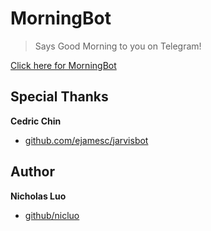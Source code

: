 # MorningBot

> Says Good Morning to you on Telegram!

[Click here for MorningBot](telegram.me/morning_bot)

## Special Thanks

**Cedric Chin**

+ [github.com/ejamesc/jarvisbot](https://github.com/ejamesc/jarvisbot)

## Author

**Nicholas Luo**
 
+ [github/nicluo](https://github.com/nicluo)

